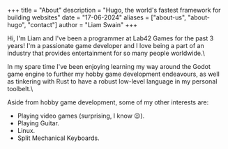 +++ 
title = "About" 
description = "Hugo, the world's fastest framework for building websites"
date = "17-06-2024" 
aliases = ["about-us", "about-hugo", "contact"] 
author = "Liam Swain" 
+++

Hi, I'm Liam and I've been a programmer at Lab42 Games for the past 3 years! I'm a passionate game developer and I love being a part of an industry that provides entertainment for so many people worldwide.\

In my spare time I've been enjoying learning my way around the Godot game engine to further my hobby game development endeavours, as well as tinkering with Rust to have a robust low-level language in my personal toolbelt.\

Aside from hobby game development, some of my other interests are:
- Playing video games (surprising, I know 😉).
- Playing Guitar.
- Linux.
- Split Mechanical Keyboards.